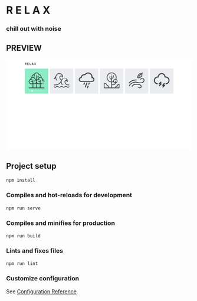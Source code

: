 # R E L A X 

### chill out with noise 

## PREVIEW 


![alt text](https://github.com/black/Relax/blob/master/preview.png)






## Project setup
```
npm install
```

### Compiles and hot-reloads for development
```
npm run serve
```

### Compiles and minifies for production
```
npm run build
```

### Lints and fixes files
```
npm run lint
```

### Customize configuration
See [Configuration Reference](https://cli.vuejs.org/config/).
